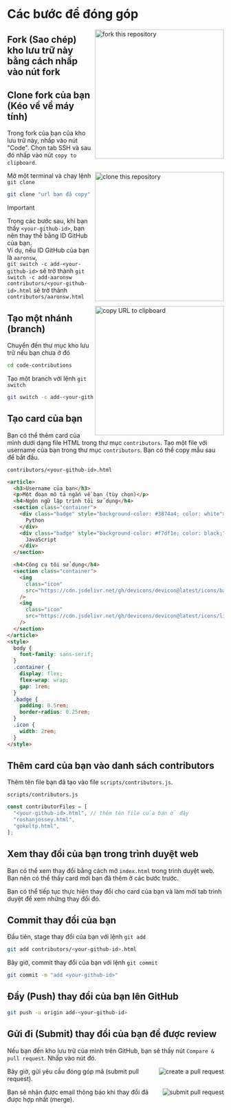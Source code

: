 # Các bước để đóng góp

<img align="right" width="300" src="https://firstcontributions.github.io/assets/Readme/fork.png" alt="fork this repository" />

## Fork (Sao chép) kho lưu trữ này bằng cách nhấp vào nút fork

## Clone fork của bạn (Kéo về về máy tính)

Trong fork của bạn của kho lưu trữ này, nhấp vào nút "Code". Chọn tab SSH và sau đó nhấp vào nút `copy to clipboard`.

<img align="right" width="300" src="https://firstcontributions.github.io/assets/Readme/clone.png" alt="clone this repository" />

Mở một terminal và chạy lệnh `git clone`

```bash
git clone "url bạn đã copy"
```

> [!IMPORTANT]
> Trong các bước sau, khi bạn thấy `<your-github-id>`, bạn nên thay thế bằng ID GitHub của bạn.  
> Ví dụ, nếu ID GitHub của bạn là `aaronsw`,  
> `git switch -c add-<your-github-id>` sẽ trở thành `git switch -c add-aaronsw`  
> `contributors/<your-github-id>.html` sẽ trở thành `contributors/aaronsw.html`

<img align="right" width="300" src="https://firstcontributions.github.io/assets/Readme/copy-to-clipboard.png" alt="copy URL to clipboard" />

## Tạo một nhánh (branch)

Chuyển đến thư mục kho lưu trữ nếu bạn chưa ở đó

```bash
cd code-contributions
```

Tạo một branch với lệnh `git switch`

```bash
git switch -c add-<your-github-id>
```

## Tạo card của bạn

Bạn có thể thêm card của mình dưới dạng file HTML trong thư mục `contributors`. Tạo một file với username của bạn trong thư mục `contributors`. Bạn có thể copy mẫu sau để bắt đầu.

`contributors/<your-github-id>.html`
```html
<article>
  <h3>Username của bạn</h3>
  <p>Một đoạn mô tả ngắn về bạn (tùy chọn)</p>
  <h4>Ngôn ngữ lập trình tôi sử dụng</h4>
  <section class="container">
    <div class="badge" style="background-color: #3874a4; color: white">
      Python
    </div>
    <div class="badge" style="background-color: #f7df1e; color: black;">
      JavaScript
    </div>
  </section>

  <h4>Công cụ tôi sử dụng</h4>
  <section class="container">
    <img
      class="icon"
      src="https://cdn.jsdelivr.net/gh/devicons/devicon@latest/icons/bash/bash-original.svg"
    />
    <img
      class="icon"
      src="https://cdn.jsdelivr.net/gh/devicons/devicon@latest/icons/linux/linux-original.svg"
    />
  </section>
</article>
<style>
  body {
    font-family: sans-serif;
  }
  .container {
    display: flex;
    flex-wrap: wrap;
    gap: 1rem;
  }
  .badge {
    padding: 0.5rem;
    border-radius: 0.25rem;
  }
  .icon {
    width: 2rem;
  }
</style>
```

## Thêm card của bạn vào danh sách contributors

Thêm tên file bạn đã tạo vào file `scripts/contributors.js`.

`scripts/contributors.js`
```js
const contributorFiles = [
  "<your-github-id>.html", // thêm tên file của bạn ở đây
  "roshanjossey.html",
  "gokultp.html",
];
```

## Xem thay đổi của bạn trong trình duyệt web

Bạn có thể xem thay đổi bằng cách mở `index.html` trong trình duyệt web. Bạn nên có thể thấy card mới bạn đã thêm ở các bước trước.

Bạn có thể tiếp tục thực hiện thay đổi cho card của bạn và làm mới tab trình duyệt để xem những thay đổi đó.

## Commit thay đổi của bạn

Đầu tiên, stage thay đổi của bạn với lệnh `git add`

```bash
git add contributors/<your-github-id>.html
```

Bây giờ, commit thay đổi của bạn với lệnh `git commit`

```bash
git commit -m "add <your-github-id>"
```

## Đẩy (Push) thay đổi của bạn lên GitHub

```bash
git push -u origin add-<your-github-id>
```

## Gửi đi (Submit) thay đổi của bạn để được review

Nếu bạn đến kho lưu trữ của mình trên GitHub, bạn sẽ thấy nút `Compare & pull request`. Nhấp vào nút đó.

<img style="float: right;" src="https://firstcontributions.github.io/assets/Readme/compare-and-pull.png" alt="create a pull request" />

Bây giờ, gửi yêu cầu đóng góp mã (submit pull request).

<img style="float: right;" src="https://firstcontributions.github.io/assets/Readme/submit-pull-request.png" alt="submit pull request" />

Bạn sẽ nhận được email thông báo khi thay đổi đã được hợp nhất (merge).